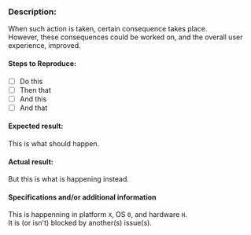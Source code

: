 ### Description:

When such action is taken, certain consequence takes place. \
However, these consequences could be worked on, and the overall user experience, improved.

#### Steps to Reproduce:

- [ ] Do this
- [ ] Then that
- [ ] And this
- [ ] And that

#### Expected result:

This is what should happen.

#### Actual result:

But this is what is happening instead.

#### Specifications and/or additional information

This is happenning in platform `X`, OS `0`, and hardware `H`. \
It is (or isn't) blocked by another(s) issue(s).
